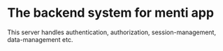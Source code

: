 # The backend system for menti app

This server handles authentication, authorization, session-management, data-management etc.
